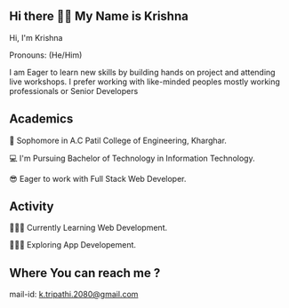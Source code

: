 ## Hi there 👋🏼 My Name is Krishna
Hi, I'm Krishna

Pronouns: (He/Him)

I am Eager to learn new skills by building hands on project and attending live workshops. I prefer working with like-minded peoples mostly working professionals or Senior Developers

## Academics

🏫 Sophomore in A.C Patil College of Engineering, Kharghar.

💻 I'm Pursuing Bachelor of Technology in Information Technology.

😎 Eager to work with Full Stack Web Developer.

## Activity

👨🏼‍💻 Currently Learning Web Development.

👨🏼‍💻 Exploring App Developement.

## Where You can reach me ?

mail-id: k.tripathi.2080@gmail.com
<!--
**techydude1243/techydude1243** is a ✨ _special_ ✨ repository because its `README.md` (this file) appears on your GitHub profile.

Here are some ideas to get you started:

- 🔭 I’m currently working on ...
- 🌱 I’m currently learning ...
- 👯 I’m looking to collaborate on ...
- 🤔 I’m looking for help with ...
- 💬 Ask me about ...
- 📫 How to reach me: ...
- 😄 Pronouns: ...
- ⚡ Fun fact: ...
-->
